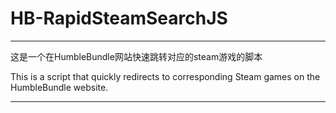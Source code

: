 # HB-RapidSteamSearchJS
---
这是一个在HumbleBundle网站快速跳转对应的steam游戏的脚本

This is a script that quickly redirects to corresponding Steam games on the HumbleBundle website.

---
